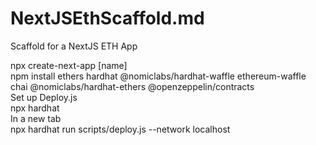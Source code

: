 # NextJSEthScaffold.md
Scaffold for a NextJS ETH App


npx create-next-app [name] <br/>
npm install ethers hardhat @nomiclabs/hardhat-waffle ethereum-waffle chai @nomiclabs/hardhat-ethers @openzeppelin/contracts <br/>
Set up Deploy.js <br/>
npx hardhat <br/>
In a new tab <br/>
npx hardhat run scripts/deploy.js --network localhost<br/>
